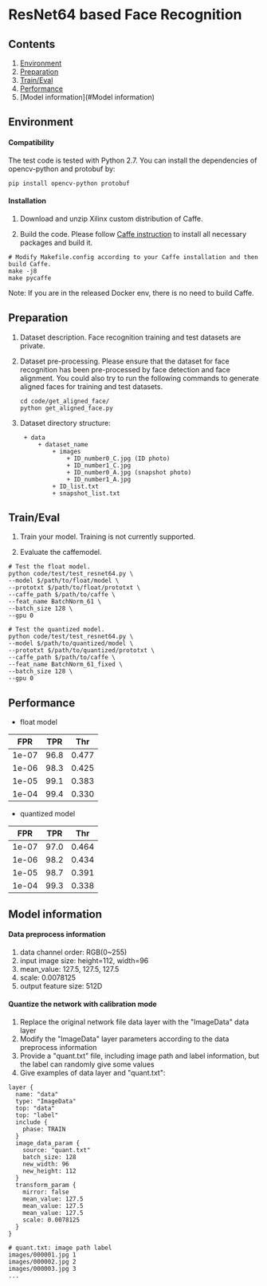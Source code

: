# ResNet64 based Face Recognition

## Contents

1. [Environment](#Environment)
2. [Preparation](#Preparation)
3. [Train/Eval](#Train/Eval)
4. [Performance](#Performance)
5. [Model information](#Model information)

## Environment

#### Compatibility 

The test code is tested with Python 2.7. You can install the dependencies of opencv-python and protobuf by:
```shell
pip install opencv-python protobuf
```

#### Installation

1. Download and unzip Xilinx custom distribution of Caffe.

2. Build the code. Please follow [Caffe instruction](http://caffe.berkeleyvision.org/installation.html) to install all necessary packages and build it.
  ```shell
  # Modify Makefile.config according to your Caffe installation and then build Caffe.
  make -j8
  make pycaffe
  ```
  
Note: If you are in the released Docker env, there is no need to build Caffe.

## Preparation

1. Dataset description.
   Face recognition training and test datasets are private.

2. Dataset pre-processing.
   Please ensure that the dataset for face recognition has been pre-processed by face detection and face alignment.
   You could also try to run the following commands to generate aligned faces for training and test datasets.
   ```shell
   cd code/get_aligned_face/
   python get_aligned_face.py
   ```

3. Dataset directory structure:
   ```
    + data
        + dataset_name
            + images
                + ID_number0_C.jpg (ID photo)
                + ID_number1_C.jpg
                + ID_number0_A.jpg (snapshot photo)
                + ID_number1_A.jpg
            + ID_list.txt
            + snapshot_list.txt
   ```

## Train/Eval

1. Train your model. Training is not currently supported.
  
2. Evaluate the caffemodel.
```shell
# Test the float model.
python code/test/test_resnet64.py \
--model $/path/to/float/model \
--prototxt $/path/to/float/prototxt \
--caffe_path $/path/to/caffe \
--feat_name BatchNorm_61 \
--batch_size 128 \
--gpu 0

# Test the quantized model.
python code/test/test_resnet64.py \
--model $/path/to/quantized/model \
--prototxt $/path/to/quantized/prototxt \
--caffe_path $/path/to/caffe \
--feat_name BatchNorm_61_fixed \
--batch_size 128 \
--gpu 0
```

## Performance

* float model

FPR | TPR | Thr
-- | -- | --
1e-07  |  96.8  |  0.477
1e-06  |  98.3  |  0.425
1e-05  |  99.1  |  0.383
1e-04  |  99.4  |  0.330

* quantized model

FPR | TPR | Thr
-- | -- | --
1e-07  |  97.0 |   0.464
1e-06  |  98.2 |   0.434
1e-05  |  98.7 |   0.391
1e-04  |  99.3 |   0.338


  
## Model information

#### Data preprocess information

1. data channel order: RGB(0~255)
2. input image size: height=112, width=96
3. mean_value: 127.5, 127.5, 127.5
4. scale: 0.0078125
5. output feature size: 512D


#### Quantize the network with calibration mode

1. Replace the original network file data layer with the "ImageData" data layer
2. Modify the "ImageData" layer parameters according to the data preprocess information
3. Provide a "quant.txt" file, including image path and label information, but the label can randomly give some values
4. Give examples of data layer and "quant.txt":

```shell
layer {
  name: "data"
  type: "ImageData"
  top: "data"
  top: "label"
  include {
    phase: TRAIN
  }
  image_data_param {
    source: "quant.txt"
    batch_size: 128
    new_width: 96
    new_height: 112
  }
  transform_param {
    mirror: false
    mean_value: 127.5
    mean_value: 127.5
    mean_value: 127.5
    scale: 0.0078125
  }
}
```

```
# quant.txt: image path label
images/000001.jpg 1
images/000002.jpg 2
images/000003.jpg 3
...
```


